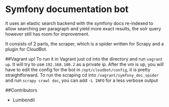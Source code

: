 Symfony documentation bot
===============
It uses an elastic search backend with the symfony docs re-indexed to allow searching per paragraph and yield more exact results, the solr query however still has room for improvement.


It consists of 2 parts, the scraper, which is a spider written for Scrapy and a plugin for CloudBot.

##Vagrant up!
To run it in Vagrant just cd into the directory and run `vagrant up`. It will try to use `192.168.100.2` as a private ip.
After the vm is up, you will have to edit the config for the bot in `/opt/cloudbot/config`, it is pretty straightforward.
To run the scraping cd into `/vagrant/symfony_doc_spider` and run `scrapy crawl doc`, you can add `-L INFO` for a less verbose output

##Contributors
- Lumbendil